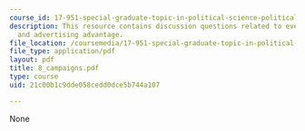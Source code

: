 ```yaml
---
course_id: 17-951-special-graduate-topic-in-political-science-political-behavior-fall-2005
description: This resource contains discussion questions related to events of campaigns
  and advertising advantage.
file_location: /coursemedia/17-951-special-graduate-topic-in-political-science-political-behavior-fall-2005/21c00b1c9dde058cedd0dce5b744a107_8_campaigns.pdf
file_type: application/pdf
layout: pdf
title: 8_campaigns.pdf
type: course
uid: 21c00b1c9dde058cedd0dce5b744a107

---
```

None
